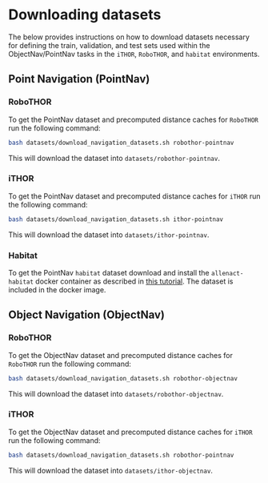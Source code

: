 # Downloading datasets 

The below provides instructions on how to download datasets necessary for defining the train, validation, and
test sets used within the ObjectNav/PointNav tasks in the `iTHOR`, `RoboTHOR`, and `habitat` environments.

<!--
Note that these datasets **do not include** scene assets for the below datasets. For `iTHOR` and `RoboTHOR`
these scene assets will be downloaded automatically, for `habitat` please following the instructions
in [this tutorial](installation-framework.md).
-->

## Point Navigation (PointNav)

### RoboTHOR
To get the PointNav dataset and precomputed distance caches for `RoboTHOR` run the following command:
```bash
bash datasets/download_navigation_datasets.sh robothor-pointnav
```
This will download the dataset into `datasets/robothor-pointnav`.
### iTHOR
To get the PointNav dataset and precomputed distance caches for `iTHOR` run the following command:
```bash
bash datasets/download_navigation_datasets.sh ithor-pointnav
```
This will download the dataset into `datasets/ithor-pointnav`.

### Habitat
To get the PointNav `habitat` dataset download and install the `allenact-habitat` docker
container as described in [this tutorial](installation-framework.md). The dataset is
included in the docker image.

## Object Navigation (ObjectNav)

### RoboTHOR
To get the ObjectNav dataset and precomputed distance caches for `RoboTHOR` run the following command:

```bash
bash datasets/download_navigation_datasets.sh robothor-objectnav
```
This will download the dataset into `datasets/robothor-objectnav`.

### iTHOR
To get the ObjectNav dataset and precomputed distance caches for `iTHOR` run the following command:
```bash
bash datasets/download_navigation_datasets.sh robothor-pointnav
```
This will download the dataset into `datasets/ithor-objectnav`.
